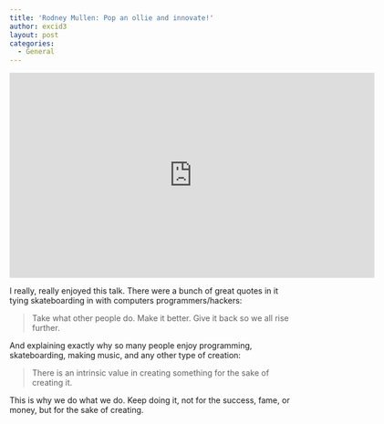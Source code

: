 ```yaml
---
title: 'Rodney Mullen: Pop an ollie and innovate!'
author: excid3
layout: post
categories:
  - General
---
```


<iframe src="http://embed.ted.com/talks/rodney_mullen_pop_an_ollie_and_innovate.html" width="640" height="360" frameborder="0" scrolling="no" webkitAllowFullScreen mozallowfullscreen allowFullScreen></iframe>

I really, really enjoyed this talk. There were a bunch of great quotes
in it tying skateboarding in with computers programmers/hackers:

> Take what other people do. Make it better. Give it back so we all rise
> further.

And explaining exactly why so many people enjoy programming,
skateboarding, making music, and any other type of creation:

> There is an intrinsic value in creating something for the sake of
> creating it.

This is why we do what we do. Keep doing it, not for the success, fame,
or money, but for the sake of creating.
